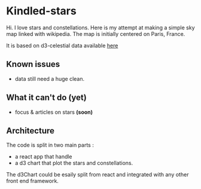 # Kindled-stars
Hi. I love stars and constellations. Here is my attempt at making a simple sky map linked with wikipedia.
The map is initially centered on Paris, France.

It is based on d3-celestial data available [here](https://github.com/ofrohn/d3-celestial)

## Known issues
- data still need a huge clean.

## What it can't do (yet)
- focus & articles on stars **(soon)**

## Architecture
The code is split in two main parts :
- a react app that handle 
- a d3 chart that plot the stars and constellations.

The d3Chart could be esaily split from react and integrated with any other front end framework.





